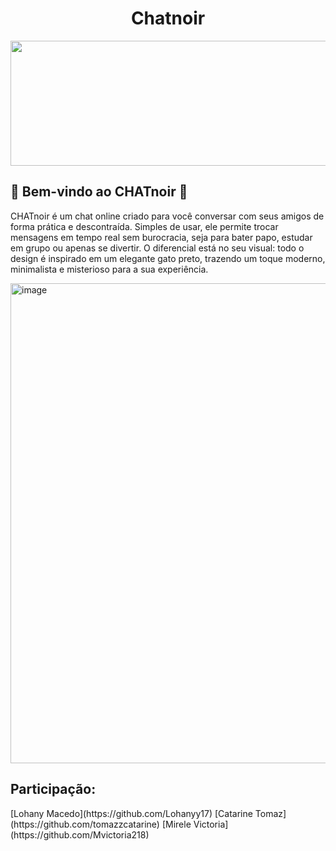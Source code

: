 <h1 align="center">Chatnoir</h1>
<div align="center">
  <img width="1200" height="200" alt="image" src="https://github.com/user-attachments/assets/6756d0d8-24a0-4fad-90a7-9fbee637fb0b" />
</div>


<h2>💬 Bem-vindo ao CHATnoir 🐾</h2>
<p>CHATnoir é um chat online criado para você conversar com seus amigos de forma prática e descontraída. Simples de usar, ele permite trocar mensagens em tempo real sem burocracia, seja para bater papo, estudar em grupo ou apenas se divertir. O diferencial está no seu visual: todo o design é inspirado em um elegante gato preto, trazendo um toque moderno, minimalista e misterioso para a sua experiência.</p>



<img width="1366" height="768" alt="image" src="https://github.com/user-attachments/assets/22ad3f77-f3da-4313-b27d-10e2e602534f" />


<h2>Participação:</h2>
[Lohany Macedo](https://github.com/Lohanyy17)
[Catarine Tomaz](https://github.com/tomazzcatarine)
[Mirele Victoria](https://github.com/Mvictoria218)

